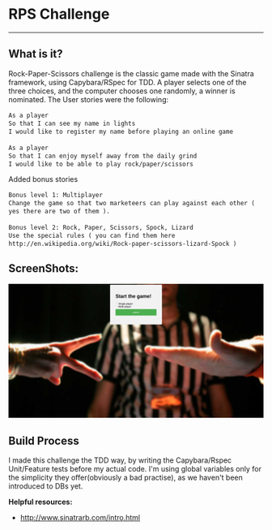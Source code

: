 # RPS Challenge
--------

What is it?
---------

Rock-Paper-Scissors challenge is the classic game made with the Sinatra
framework, using Capybara/RSpec for TDD. A player selects one of the three
choices, and the computer chooses one randomly, a winner is nominated.
The User stories were the following:

```
As a player
So that I can see my name in lights
I would like to register my name before playing an online game

As a player
So that I can enjoy myself away from the daily grind
I would like to be able to play rock/paper/scissors
```

Added bonus stories

```
Bonus level 1: Multiplayer
Change the game so that two marketeers can play against each other ( yes there are two of them ).

Bonus level 2: Rock, Paper, Scissors, Spock, Lizard
Use the special rules ( you can find them here http://en.wikipedia.org/wiki/Rock-paper-scissors-lizard-Spock )
```
ScreenShots:
----

![rps](static/images/Selection_001.png)

Build Process
-----

I made this challenge the TDD way, by writing the Capybara/Rspec Unit/Feature
tests before my actual code. I'm using global variables only for the simplicity
they offer(obviously a bad practise), as we haven't been introduced to DBs yet.

**Helpful resources:**
* http://www.sinatrarb.com/intro.html
